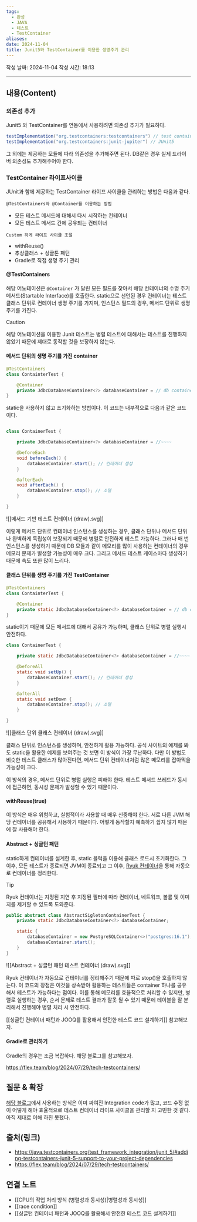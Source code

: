 ```yaml
---
tags:
  - 완성
  - JAVA
  - 테스트
  - TestContainer
aliases: 
date: 2024-11-04
title: Junit5와 TestContainer를 이용한 생명주기 관리
---
```

작성 날짜: 2024-11-04
작성 시간: 18:13


----
## 내용(Content)

### 의존성 추가

Junit5 와 TestContainer를 연동에서 사용하려면 의존성 추가가 필요하다.

```gradle
testImplementation("org.testcontainers:testcontainers") // test container
testImplementation("org.testcontainers:junit-jupiter") // JUnit5
```

그 외에는 제공하는 모듈에 따라 의존성을 추가해주면 된다. DB같은 경우 실제 드라이버 의존성도 추가해주어야 한다.

### TestContainer 라이프사이클

JUnit과 함께 제공하는 TestContainer 라이프 사이클을 관리하는 방법은 다음과 같다.

`@TestContainers와 @Container를 이용하는 방법`
- 모든 테스트 메서드에 대해서 다시 시작하는 컨테이너
- 모든 테스트 메서드 간에 공유되는 컨테이너

`Custom 하게 라이프 사이클 조절`
- withReuse()
- 추상클래스 + 싱글톤 패턴
- Gradle로 직접 생명 주기 관리

#### @TestContainers

해당 어노테이션은 `@Container` 가 달린 모든 필드를 찾아서 해당 컨테이너의 수명 주기 메서드(Startable Interface)를 호출한다. static으로 선언된 경우 컨테이너는 테스트 클래스 단위로 컨테이너 생명 주기를 가지며, 인스턴스 필드의 경우, 메서드 단위로 생명 주기를 가진다.

>[!caution]
>해당 어노테이션을 이용한 Junit 테스트는 병렬 테스트에 대해서는 테스트를 진행하지 않았기 때문에 제대로 동작할 것을 보장하지 않는다.

#### 메서드 단위의 생명 주기를 가진 container

```java
@TestContainers
class ContainterTest {

	@Container
	private JdbcDatabaseContainer<?> databaseContainer = // db container 모듈 초기화
}
```

static을 사용하지 않고 초기화하는 방법이다. 이 코드는 내부적으로 다음과 같은 코드이다.

```java

class ContainerTest {

	private JdbcDatabaseContainer<?> databaseContainer = //~~~~

	@beforeEach
	void beforeEach() {
		databaseContainer.start(); // 컨테이너 생성
	}

	@afterEach
	void afterEach() {
		databaseContainer.stop(); // 소멸
	}

}
```

![[메서드 기반 테스트 컨테이너 (draw).svg]]

이렇게 메서드 단위로 컨테이너 인스턴스를 생성하는 경우, 클래스 단위나 메서드 단위나 완벽하게 독립성이 보장되기 때문에 병렬로 안전하게 테스트 가능하다. 그러나 매 번 인스턴스를 생성하기 때문에 DB 모듈과 같이 메모리를 많이 사용하는 컨테이너의 경우 메모리 문제가 발생할 가능성이 매우 크다.
그리고 메서드 테스트 케이스마다 생성하기 때문에 속도 또한 많이 느리다.

#### 클래스 단위를 생명 주기를 가진 TestContainer

```java
@TestContainers
class ContainterTest {

	@Container
	private static JdbcDatabaseContainer<?> databaseContainer = // db container 모듈 초기화
}
```

static이기 때문에 모든 메서드에 대해서 공유가 가능하며, 클래스 단위로 병렬 실행시 안전하다.

```java
class ContainerTest {

	private static JdbcDatabaseContainer<?> databaseContainer = //~~~~

	@beforeAll
	static void setUp() {
		databaseContainer.start(); // 컨테이너 생성
	}

	@afterAll
	static void setDown {
		databaseContainer.stop(); // 소멸
	}

}
```

![[클래스 단위 클래스 컨테이너 (draw).svg]]

클래스 단위로 인스턴스를 생성하며, 안전하게 활용 가능하다. 공식 사이트의 예제를 봐도 static을 활용한 예제를 보여주는 것 보면 이 방식이 가장 무난하다. 다만 이 방법도 비슷한 테스트 클래스가 많아진다면, 메서드 단위 컨테이너처럼 많은 메모리를 잡아먹을 가능성이 크다.

이 방식의 경우, 메서드 단위로 병렬 실행은 피해야 한다. 테스트 메서드 쓰레드가 동시에 접근하면, 동시성 문제가 발생할 수 있기 때문이다.

#### withReuse(true)

이 방식은 매우 위험하고, 실험적이라 사용할 때 매우 신중해야 한다. 서로 다른 JVM 해당 컨테이너를 공유해서 사용하기 때문이다. 어떻게 동작할지 예측하기 쉽지 않기 때문에 잘 사용해야 한다.

#### Abstract + 싱글턴 패턴

static하게 컨테이너를 설계한 후, static 블럭을 이용해 클래스 로드시 초기화한다. 그 이후, 모든 테스트가 종료되면 JVM이 종료되고 그 이후, [Ryuk 컨테이너](https://github.com/testcontainers/moby-ryuk)을 통해 자동으로 컨테이너를 정리한다.

>[!tip]
>Ryuk 컨테이너는 지정된 지연 후 지정된 필터에 따라 컨테이너, 네트워크, 볼륨 및 이미지를 제거할 수 있도록 도와준다.

```java
public abstract class AbstractSigletonContainerTest {
    private static JdbcDatabaseContainer<?> databaseContainer;

    static {
        databaseContainer = new PostgreSQLContainer<>("postgres:16.1");
        databaseContainer.start();
    }
}
```

![[Abstract + 싱글턴 패턴 테스트 컨테이너 (draw).svg]]

Ryuk 컨테이너가 자동으로 컨테이너를 정리해주기 때문에 따로 stop()을 호출하지 않는다.
이 코드의 장점은 이것을 상속받아 활용하는 테스트들은 container 하나를 공유해서 테스트가 가능하다는 점이다. 이를 통해 메모리를 효율적으로 처리할 수 있지만, 병렬로 실행하는 경우, 순서 문제로 테스트 결과가 잘못 될 수 있기 때문에 테이블을 잘 분리해서 진행해야 병렬 처리 시 안전하다.

[[싱글턴 컨테이너 패턴과 JOOQ를 활용해서 안전한 테스트 코드 설계하기]] 참고해보자.

#### Gradle로 관리하기

Gradle의 경우는 조금 복잡하다. 해당 블로그를 참고해보자.

https://flex.team/blog/2024/07/29/tech-testcontainers/



## 질문 & 확장

 [해당 블로그](https://flex.team/blog/2024/07/29/tech-testcontainers/)에서 사용하는 방식은 이미 짜여진 Integration code가 많고, 코드 수정 없이 어떻게 해야 효율적으로 테스트 컨테이너 라이프 사이클을 관리할 지 고민한 것 같다. 아직 제대로 이해 하진 못했다.

## 출처(링크)

- https://java.testcontainers.org/test_framework_integration/junit_5/#adding-testcontainers-junit-5-support-to-your-project-dependencies
- https://flex.team/blog/2024/07/29/tech-testcontainers/

## 연결 노트

- [[CPU의 작업 처리 방식 (병렬성과 동시성)|병렬성과 동시성]]
- [[race condition]]
- [[싱글턴 컨테이너 패턴과 JOOQ를 활용해서 안전한 테스트 코드 설계하기]]


